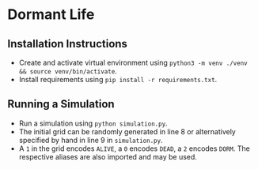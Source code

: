 # Dormant Life

## Installation Instructions
* Create and activate virtual environment using `python3 -m venv ./venv && source venv/bin/activate`.
* Install requirements using `pip install -r requirements.txt`.

## Running a Simulation
* Run a simulation using `python simulation.py`.
* The initial grid can be randomly generated in line 8 or alternatively specified by hand in line 9 in `simulation.py`.
* A `1` in the grid encodes `ALIVE`, a `0` encodes `DEAD`, a `2` encodes `DORM`. The respective aliases are also imported and may be used.
